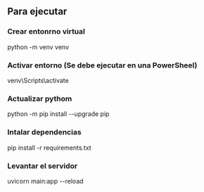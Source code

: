 ## Para ejecutar

### Crear entonrno virtual 
python -m venv venv

### Activar entorno (Se debe ejecutar en una PowerSheel)
venv\Scripts\activate

### Actualizar pythom
python -m pip install --upgrade pip

### Intalar dependencias
pip install -r requirements.txt

### Levantar el servidor
uvicorn main:app --reload